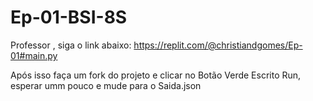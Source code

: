 # Ep-01-BSI-8S

Professor , siga o link abaixo:
https://replit.com/@christiandgomes/Ep-01#main.py

Após isso faça um fork do projeto e clicar no Botão Verde Escrito Run, esperar umm pouco e mude para o Saida.json
